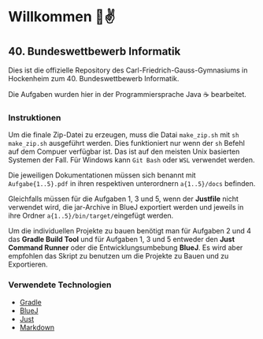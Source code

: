 # Willkommen 👋✌️

## 40. Bundeswettbewerb Informatik

Dies ist die offizielle Repository des Carl-Friedrich-Gauss-Gymnasiums in Hockenheim zum 40. Bundeswettbewerb Informatik.

Die Aufgaben wurden hier in der Programmiersprache Java ☕️ bearbeitet.

### Instruktionen

Um die finale Zip-Datei zu erzeugen, muss die Datai `make_zip.sh` mit `sh make_zip.sh` ausgeführt werden.
Dies funktioniert nur wenn der `sh` Befehl auf dem Compuer verfügbar ist. Das ist auf den meisten Unix basierten Systemen der Fall. Für Windows kann `Git Bash` oder `WSL` verwendet werden.

Die jeweiligen Dokumentationen müssen sich benannt mit `Aufgabe{1..5}.pdf` in ihren respektiven unterordnern `a{1..5}/docs` befinden.

Gleichfalls müssen für die Aufgaben 1, 3 und 5, wenn der __Justfile__ nicht verwendet wird, die jar-Archive in BlueJ exportiert werden und jeweils in ihre Ordner `a{1..5}/bin/target/`eingefügt werden.

Um die individuellen Projekte zu bauen benötigt man für Aufgaben 2 und 4 das __Gradle Build Tool__ und für Aufgaben 1, 3 und 5 entweder den __Just Command Runner__ oder die Entwicklungsumbebung __BlueJ__. Es wird aber empfohlen das Skript zu benutzen um die Projekte zu Bauen und zu Exportieren.

### Verwendete Technologien

- [Gradle](https://gradle.org)
- [BlueJ](https://www.bluej.org)
- [Just](https://github.com/casey/just)
- [Markdown](https://www.codecademy.com/resources/blog/what-is-markdown/)

